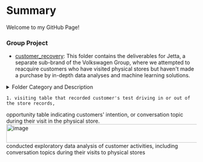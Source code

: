 # Summary
Welcome to my GitHub Page!

### Group Project
- [customer_recovery](https://github.com/xz2623/customer_recovery): This folder contains the deliverables for Jetta, a separate sub-brand of the Volkswagen Group, where we attempted to reacquire customers who have visited physical stores but haven't made a purchase by in-depth data analyses and machine learning solutions.

<details>
  <summary>Folder Category and Description</summary>
Main folder: [机会战败模型](In English: A ML project that mitigates potential customers loss)
  
1. sub-folder [1. 合并表格及数据预处理](In English: 1. Data Merging and Data Preprocessing): conducted data cleaning and preparation

2. sub-folder [2. 构建客流表与机会表款表字段](In English: 2. Built a wide table with customer activities and intentions)

3. sub-folder [3. 构建试乘试驾变量及试乘试驾表宽表](In English: 3. Built a wide table with customer test driving activities)

4. sub-folder [4. 构建全新变量及宽表](In English: 3. Built a data mart with all available data at the aggregated level of each visitor)

5. sub-folder [5. Time-decay algorithms]
</details>




	1. visiting table that recorded customer's test driving in or out of the store records, 
opportunity table indicating customers' intention, or conversation topic during their visit in the physical store.<img width="1072" height="49" alt="image" src="https://github.com/user-attachments/assets/6d39fc5c-a255-428e-b81d-877c3b5748a6" />
conducted exploratory data analysis of customer activities, including conversation topics during their visits to physical stores
